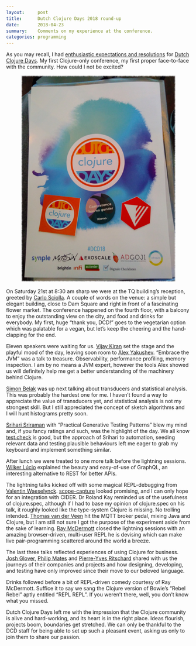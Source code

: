 ```yaml
---
layout:     post
title:      Dutch Clojure Days 2018 round-up
date:       2018-04-23
summary:    Comments on my experience at the conference.
categories: programming
---
```


As you may recall, I had [enthusiastic expectations and resolutions](https://www.manueluberti.eu/programming/2018/01/24/dcd-expectations/) for [Dutch
Clojure Days](http://clojuredays.org/). My first Clojure-only conference, my first proper face-to-face
with the community. How could I not be excited?

<div style="text-align: center">
    <figure>
        <img src="/images/dcd.jpg">
    </figure>
</div>

On Saturday 21st at 8:30 am sharp we were at the TQ building’s reception,
greeted by [Carlo Sciolla](https://twitter.com/skuro). A couple of words on the venue: a simple but elegant
building, close to Dam Square and right in front of a fascinating flower market.
The conference happened on the fourth floor, with a balcony to enjoy the
outstanding view on the city, and food and drinks for everybody. My first, huge
“thank you, DCD!” goes to the vegetarian option which was palatable for a vegan,
but let’s keep the cheering and the hand-clapping for the end.

Eleven speakers were waiting for us. [Vijay Kiran](https://twitter.com/vijaykiran) set the stage and the playful
mood of the day, leaving soon room to [Alex Yakushev](https://twitter.com/unlog1c). “Embrace the JVM” was a
talk to treasure. Observability, performance profiling, memory inspection. I am
by no means a JVM expert, however the tools Alex showed us will definitely help
me get a better understanding of the machinery behind Clojure.

[Simon Belak](https://twitter.com/sbelak) was up next talking about transducers and statistical analysis. This
was probably the hardest one for me. I haven’t found a way to appreciate the
value of transducers yet, and statistical analysis is not my strongest skill.
But I still appreciated the concept of sketch algorithms and I will hunt
histograms pretty soon.

[Srihari Sriraman](https://twitter.com/sriharisriraman) with “Practical Generative Testing Patterns” blew my mind and,
if you fancy ratings and such, was the highlight of the day. We all know
[test.check](https://github.com/clojure/test.check) is good, but the approach of Srihari to automation, seeding relevant
data and testing plausible behaviours left me eager to grab my keyboard and
implement something similar.

After lunch we were treated to one more talk before the lightning sessions.
[Wilker Lúcio](https://twitter.com/wilkerlucio) explained the beauty and easy-of-use of GraphQL, an interesting
alternative to REST for better APIs.

The lightning talks kicked off with some magical REPL-debugging from [Valentin
Waeselynck](https://twitter.com/val_waeselynck). [scope-capture](https://github.com/vvvvalvalval/scope-capture) looked promising, and I can only hope for an
integration with CIDER. Dr Roland Kay reminded us of the usefulness of
clojure.spec, although if I had to base my opinion of clojure.spec on his talk,
it roughly looked like the type-system Clojure is missing. No trolling intended.
[Thomas van der Veen](https://twitter.com/thomasvdv007) hit the MQTT broker pedal, mixing Java and Clojure, but I am
still not sure I got the purpose of the experiment aside from the sake of
learning. [Ray McDermott](https://twitter.com/thomasvdv007) closed the lightning sessions with an amazing
browser-driven, multi-user REPL he is devising which can make live
pair-programming scattered around the world a breeze.

The last three talks reflected experiences of using Clojure for business. [Josh
Glover](https://twitter.com/jmglov), [Philip Mates](https://twitter.com/pmatey) and [Pierre-Yves Ritschard](https://twitter.com/pyr) shared with us the journeys of
their companies and projects and how designing, developing, and testing have
only improved since their move to our beloved language.

Drinks followed before a bit of REPL-driven comedy courtesy of Ray McDermott.
Suffice it to say we sang the Clojure version of Bowie’s “Rebel Rebel” aptly
entitled “REPL REPL”. If you weren’t there, well, you don’t know what you
missed.

Dutch Clojure Days left me with the impression that the Clojure community is
alive and hard-working, and its heart is in the right place. Ideas flourish,
projects boom, boundaries get stretched. We can only be thankful to the DCD
staff for being able to set up such a pleasant event, asking us only to join
them to share our passion.
